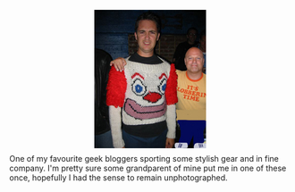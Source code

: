 <a href="http://wilwheaton.typepad.com/wwdnbackup/2007/01/its_clobberin_t.html" target="_blank"><img id="BLOGGER_PHOTO_ID_5021160214825064306" style="margin: 0px auto 10px; display: block; text-align: center;" alt="" src="/content/images/2007/01/wilchicklissthumb.jpg" border="0" /></a> One of my favourite geek bloggers sporting some stylish gear and in fine company.  I'm pretty sure some grandparent of mine put me in one of these once, hopefully I had the sense to remain unphotographed.